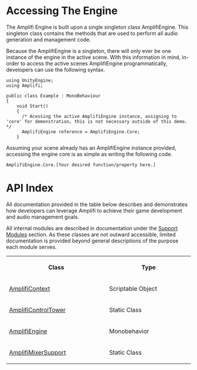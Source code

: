 Accessing The Engine
====================

The Amplifi Engine is built upon a single singleton class AmplifiEngine. This singleton class contains the methods that are used to perform all audio generation and management code.

Because the AmplifiEngine is a singleton, there will only ever be one instance of the engine in the active scene. With this information in mind, in-order to access the active scenes AmplifiEngine programmatically, developers can use the following syntax.

```
using UnityEngine;
using Amplifi;

public class Example : MonoBehaviour
{
    void Start()
    {
      /* Acessing the active AmplifiEngine instance, assigning to 'core' for demonstration, this is not necessary outside of this demo. */
      AmplifiEngine reference = AmplifiEngine.Core;
    }
```

Assuming your scene already has an AmplifiEngine instance provided, accessing the engine core is as simple as writing the following code.

```
AmplifiEngine.Core.[Your desired function/property here.]
```

API Index
=========

All documentation provided in the table below describes and demonstrates how developers can leverage Amplifi to achieve their game development and audio management goals.

All internal modules are described in documentation under the [Support Modules](Support-Modules_28672003.md) section. As these classes are not outward accessible, limited documentation is provided beyond general descriptions of the purpose each module serves.

<table data-table-width="760" data-layout="default" data-local-id="18eb3fdb-166d-4465-9bf8-0718b3c96f0f" class="confluenceTable"><colgroup><col style="width: 399.0px;"><col style="width: 361.0px;"></colgroup><tbody><tr><th class="confluenceTh"><p><strong>Class</strong></p></th><th class="confluenceTh"><p><strong>Type</strong></p></th></tr><tr><td class="confluenceTd"><p><a href="Amplifi.AmplifiContext_29097985.md" data-linked-resource-id="29097985" data-linked-resource-version="14" data-linked-resource-type="page">AmplifiContext</a></p></td><td class="confluenceTd"><p>Scriptable Object</p></td></tr><tr><td class="confluenceTd"><p><a href="Amplifi.AmplifiControlTower_29130753.md" data-linked-resource-id="29130753" data-linked-resource-version="10" data-linked-resource-type="page">AmplifiControlTower</a></p></td><td class="confluenceTd"><p>Static Class</p></td></tr><tr><td class="confluenceTd"><p><a href="Amplifi.AmplifiEngine_29130763.md" data-linked-resource-id="29130763" data-linked-resource-version="13" data-linked-resource-type="page">AmplifiEngine</a></p></td><td class="confluenceTd"><p>Monobehavior</p></td></tr><tr><td class="confluenceTd"><p><a href="Amplifi.AmplifiMixerSupport_29130773.md" data-linked-resource-id="29130773" data-linked-resource-version="4" data-linked-resource-type="page">AmplifiMixerSupport</a></p></td><td class="confluenceTd"><p>Static Class</p></td></tr></tbody></table>
